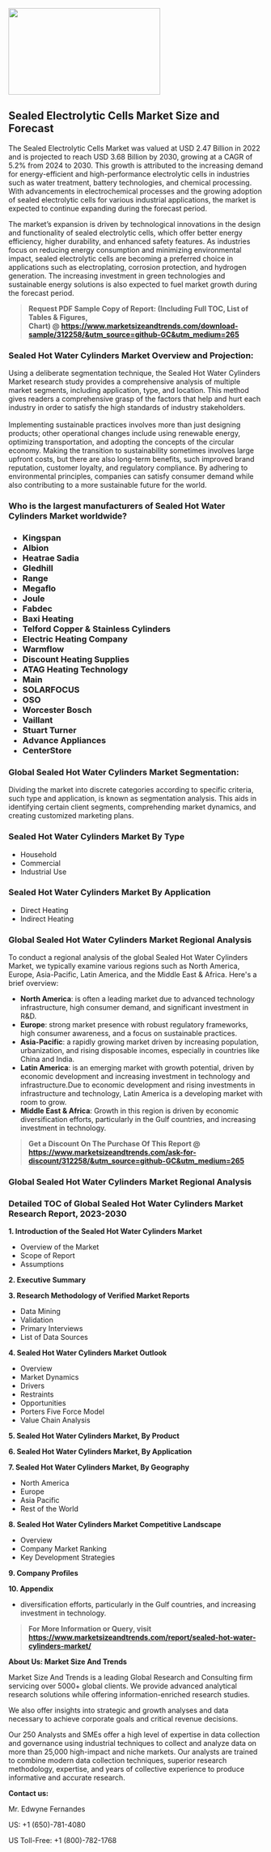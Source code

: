 <p><img class="alignnone size-medium wp-image-20088" src="https://ffe5etoiles.com/wp-content/uploads/2024/12/MST1-300x171.png" alt="" width="300" height="171" /></p><h2>Sealed Electrolytic Cells Market Size and Forecast</h2><p>The Sealed Electrolytic Cells Market was valued at USD 2.47 Billion in 2022 and is projected to reach USD 3.68 Billion by 2030, growing at a CAGR of 5.2% from 2024 to 2030. This growth is attributed to the increasing demand for energy-efficient and high-performance electrolytic cells in industries such as water treatment, battery technologies, and chemical processing. With advancements in electrochemical processes and the growing adoption of sealed electrolytic cells for various industrial applications, the market is expected to continue expanding during the forecast period.</p><p>The market’s expansion is driven by technological innovations in the design and functionality of sealed electrolytic cells, which offer better energy efficiency, higher durability, and enhanced safety features. As industries focus on reducing energy consumption and minimizing environmental impact, sealed electrolytic cells are becoming a preferred choice in applications such as electroplating, corrosion protection, and hydrogen generation. The increasing investment in green technologies and sustainable energy solutions is also expected to fuel market growth during the forecast period.</p></p><blockquote id="" class=""><strong>Request PDF Sample Copy of Report: (Including Full TOC, List of Tables &amp; Figures, Chart)&nbsp;@&nbsp;<strong><a href="https://www.marketsizeandtrends.com/download-sample/312258/&utm_source=github-GC&utm_medium=265" target="_blank">https://www.marketsizeandtrends.com/download-sample/312258/&utm_source=github-GC&utm_medium=265</a></strong></strong></blockquote><h3 id="" class="">Sealed Hot Water Cylinders Market&nbsp;Overview and Projection:</h3><p id="" class="">Using a deliberate segmentation technique, the Sealed Hot Water Cylinders Market research study provides a comprehensive analysis of multiple market segments, including application, type, and location. This method gives readers a comprehensive grasp of the factors that help and hurt each industry in order to satisfy the high standards of industry stakeholders. <br /> <br />Implementing sustainable practices involves more than just designing products; other operational changes include using renewable energy, optimizing transportation, and adopting the concepts of the circular economy. Making the transition to sustainability sometimes involves large upfront costs, but there are also long-term benefits, such improved brand reputation, customer loyalty, and regulatory compliance. By adhering to environmental principles, companies can satisfy consumer demand while also contributing to a more sustainable future for the world.</p><h3 id="" class="">Who is the largest manufacturers of&nbsp;Sealed Hot Water Cylinders Market worldwide?</h3><h3 class=""><p><ul><li>Kingspan </li><li> Albion </li><li> Heatrae Sadia </li><li> Gledhill </li><li> Range </li><li> Megaflo </li><li> Joule </li><li> Fabdec </li><li> Baxi Heating </li><li> Telford Copper & Stainless Cylinders </li><li> Electric Heating Company </li><li> Warmflow </li><li> Discount Heating Supplies </li><li> ATAG Heating Technology </li><li> Main </li><li> SOLARFOCUS </li><li> OSO </li><li> Worcester Bosch </li><li> Vaillant </li><li> Stuart Turner </li><li> Advance Appliances </li><li> CenterStore</li></ul></p></h3><h3 id="" class="">Global&nbsp;Sealed Hot Water Cylinders Market Segmentation:</h3><p id="" class="">Dividing the market into discrete categories according to specific criteria, such type and application, is known as segmentation analysis. This aids in identifying certain client segments, comprehending market dynamics, and creating customized marketing plans.</p><h3 id="" class="">Sealed Hot Water Cylinders Market&nbsp;By Type</h3><p><p><ul><li>Household</li><li> Commercial</li><li> Industrial Use</p></li></ul></p></p><h3 id="" class="">Sealed Hot Water Cylinders Market&nbsp;By Application</h3><p class=""><p><ul><li>Direct Heating</li><li> Indirect Heating</li></ul></p></p><h3 id="" class="">Global Sealed Hot Water Cylinders Market Regional Analysis</h3><p id="" class="">To conduct a regional analysis of the global Sealed Hot Water Cylinders Market, we typically examine various regions such as North America, Europe, Asia-Pacific, Latin America, and the Middle East &amp; Africa. Here's a brief overview:</p><ul><li><strong>North America</strong>: is often a leading market due to advanced technology infrastructure, high consumer demand, and significant investment in R&amp;D.</li><li><strong>Europe</strong>: strong market presence with robust regulatory frameworks, high consumer awareness, and a focus on sustainable practices.</li><li><strong>Asia-Pacific</strong>: a rapidly growing market driven by increasing population, urbanization, and rising disposable incomes, especially in countries like China and India.</li><li><strong>Latin America</strong>: is an emerging market with growth potential, driven by economic development and increasing investment in technology and infrastructure.Due to economic development and rising investments in infrastructure and technology, Latin America is a developing market with room to grow.</li><li><strong>Middle East &amp; Africa</strong>: Growth in this region is driven by economic diversification efforts, particularly in the Gulf countries, and increasing investment in technology.</li></ul><blockquote id="" class=""><strong>Get a Discount On The Purchase Of This Report @ <strong><a href="https://www.marketsizeandtrends.com/ask-for-discount/312258/&utm_source=github-GC&utm_medium=265" target="_blank">https://www.marketsizeandtrends.com/ask-for-discount/312258/&utm_source=github-GC&utm_medium=265</a></strong></strong></blockquote><h3 id="" class="">Global Sealed Hot Water Cylinders Market Regional Analysis</h3><h3 id="" class="">Detailed TOC of Global Sealed Hot Water Cylinders Market Research Report, 2023-2030</h3><p id="" class=""><strong>1. Introduction of the Sealed Hot Water Cylinders Market</strong></p><ul><li>Overview of the Market</li><li>Scope of Report</li><li>Assumptions</li></ul><p id="" class=""><strong>2. Executive Summary</strong></p><p id="" class=""><strong>3. Research Methodology of Verified Market Reports</strong></p><ul><li>Data Mining</li><li>Validation</li><li>Primary Interviews</li><li>List of Data Sources</li></ul><p id="" class=""><strong>4. Sealed Hot Water Cylinders Market Outlook</strong></p><ul><li>Overview</li><li>Market Dynamics</li><li>Drivers</li><li>Restraints</li><li>Opportunities</li><li>Porters Five Force Model</li><li>Value Chain Analysis</li></ul><p id="" class=""><strong>5. Sealed Hot Water Cylinders Market, By Product</strong></p><p id="" class=""><strong>6. Sealed Hot Water Cylinders Market, By Application</strong></p><p id="" class=""><strong>7. Sealed Hot Water Cylinders Market, By Geography</strong></p><ul><li>North America</li><li>Europe</li><li>Asia Pacific</li><li>Rest of the World</li></ul><p id="" class=""><strong>8. Sealed Hot Water Cylinders Market Competitive Landscape</strong></p><ul><li>Overview</li><li>Company Market Ranking</li><li>Key Development Strategies</li></ul><p id="" class=""><strong>9. Company Profiles</strong></p><p id="" class=""><strong>10. Appendix</strong></p><ul><li>diversification efforts, particularly in the Gulf countries, and increasing investment in technology.</li></ul><blockquote id="" class=""><strong>For More Information or Query, visit <strong><strong><a href="https://www.marketsizeandtrends.com/report/sealed-hot-water-cylinders-market/" target="_blank">https://www.marketsizeandtrends.com/report/sealed-hot-water-cylinders-market/</a></strong></strong></strong></blockquote><p id="" class=""><strong>About Us: Market Size And Trends</strong></p><p id="" class="">Market Size And Trends is a leading Global Research and Consulting firm servicing over 5000+ global clients. We provide advanced analytical research solutions while offering information-enriched research studies.</p><p id="" class="">We also offer insights into strategic and growth analyses and data necessary to achieve corporate goals and critical revenue decisions.</p><p id="" class="">Our 250 Analysts and SMEs offer a high level of expertise in data collection and governance using industrial techniques to collect and analyze data on more than 25,000 high-impact and niche markets. Our analysts are trained to combine modern data collection techniques, superior research methodology, expertise, and years of collective experience to produce informative and accurate research.</p><p id="" class=""><strong>Contact us:</strong></p><p id="" class="">Mr. Edwyne Fernandes</p><p id="" class="">US: +1 (650)-781-4080</p><p id="" class="">US Toll-Free: +1 (800)-782-1768</p>
